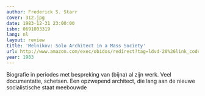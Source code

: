 ```yaml
---
author: Frederick S. Starr
cover: 312.jpg
date: 1983-12-31 23:00:00
isbn: 0691003319
lang: nl
layout: review
title: 'Melnikov: Solo Architect in a Mass Society'
url: http://www.amazon.com/exec/obidos/redirect?tag=ldvd-20%26link_code=xm2%26camp=2025%26creative=165953%26path=http://www.amazon.com/gp/redirect.html%253fASIN=0691003319%2526tag=ldvd-20%2526lcode=xm2%2526cID=2025%2526ccmID=165953%2526location=/o/ASIN/0691003319%25253FSubscriptionId=0VJDVJ14KM0P0VXDCQ82
year: 1983
---
```

Biografie in periodes met bespreking van (bijna) al zijn werk.
Veel documentatie, schetsen.
Een opzwepend architect, die lang aan de nieuwe socialistische staat meebouwde
